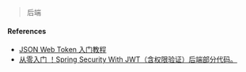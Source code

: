 > 后端


#### References
- [JSON Web Token 入门教程](https://www.ruanyifeng.com/blog/2018/07/json_web_token-tutorial.html)
- [从零入门 ！Spring Security With JWT（含权限验证）后端部分代码。](https://github.com/Snailclimb/spring-security-jwt-guide)

